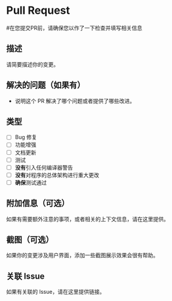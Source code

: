 # Pull Request
#在您提交PR前，请确保您以作了一下检查并填写相关信息

## 描述

请简要描述你的变更。

## 解决的问题（如果有）

- 说明这个 PR 解决了哪个问题或者提供了哪些改进。

## 类型

- [ ] Bug 修复
- [ ] 功能增强
- [ ] 文档更新
- [ ] 测试
- [ ] **没有**引入任何编译器警告
- [ ] **没有**对程序的总体架构进行重大更改
- [ ] **确保**测试通过

## 附加信息（可选）

如果有需要额外注意的事项，或者相关的上下文信息，请在这里提供。

## 截图（可选）

如果你的变更涉及用户界面，添加一些截图展示效果会很有帮助。

## 关联 Issue

如果有关联的 Issue，请在这里提供链接。
